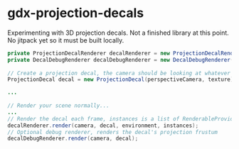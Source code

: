 # gdx-projection-decals

Experimenting with 3D projection decals. Not a finished library at this point. No jitpack yet so it must be built locally.

```java
private ProjectionDecalRenderer decalRenderer = new ProjectionDecalRenderer();
private DecalDebugRenderer decalDebugRenderer = new DecalDebugRenderer();
        
// Create a projection decal, the camera should be looking at whatever you want to project onto
ProjectionDecal decal = new ProjectionDecal(perspectiveCamera, texture);

...
        
// Render your scene normally...
...
// Render the decal each frame, instances is a list of RenderableProviders/ModelInstances to project onto
decalRenderer.render(camera, decal, environment, instances);
// Optional debug renderer, renders the decal's projection frustum
decalDebugRenderer.render(camera, decal);
```